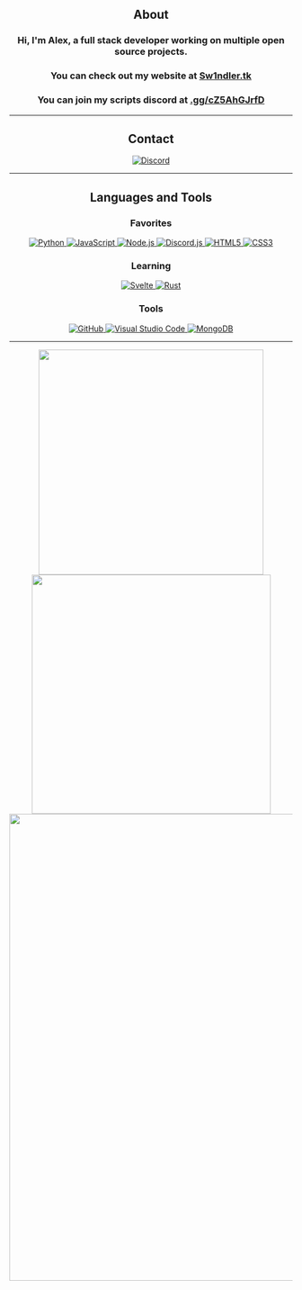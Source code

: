 <div align="center">

## About
### Hi, I'm Alex, a full stack developer working on multiple open source projects.
### You can check out my website at [Sw1ndler.tk](https://sw1ndler.tk)
### You can join my scripts discord at [.gg/cZ5AhGJrfD](https://discord.gg/cZ5AhGJrfD)
-------------------

## Contact
<a href="https://discord.com/users/425797455486124032">![Discord](https://img.shields.io/badge/Discord-%235865F2.svg?style=for-the-badge&logo=discord&logoColor=white)</a>

-------------------
## Languages and Tools  

### Favorites

<a href="https://www.python.org">
  <img src="https://img.shields.io/badge/python-3670A0?style=for-the-badge&logo=python&logoColor=white" alt="Python">
</a>
<a href="https://www.javascript.com">
  <img src="https://img.shields.io/badge/javascript-%23323330.svg?style=for-the-badge&logo=javascript&logoColor=%23F7DF1E" alt="JavaScript">
</a>
<a href="https://nodejs.org">
  <img src="https://img.shields.io/badge/node.js-6DA55F?style=for-the-badge&logo=node.js&logoColor=white" alt="Node.js">
</a>
<a href="https://discord.js.org">
  <img src="https://img.shields.io/badge/discord.js-%232C3454.svg?style=for-the-badge&logo=Discord&logoColor=Blue" alt="Discord.js">
</a>
<a href="https://developer.mozilla.org/en-US/docs/Web/Guide/HTML/HTML5">
  <img src="https://img.shields.io/badge/html5-%23E34F26.svg?style=for-the-badge&logo=html5&logoColor=white" alt="HTML5">
</a>
<a href="https://developer.mozilla.org/en-US/docs/Web/CSS">
  <img src="https://img.shields.io/badge/css3-%231572B6.svg?style=for-the-badge&logo=css3&logoColor=white" alt="CSS3">
</a>


### Learning

<a href="https://svelte.dev">
  <img src="https://img.shields.io/badge/svelte-%23f1413d.svg?style=for-the-badge&logo=svelte&logoColor=white" alt="Svelte">
</a>
<a href="https://www.rust-lang.org">
  <img src="https://img.shields.io/badge/rust-%23000000.svg?style=for-the-badge&logo=rust&logoColor=white" alt="Rust">
</a>

### Tools

<a href="https://github.com">
  <img src="https://img.shields.io/badge/github-%23121011.svg?style=for-the-badge&logo=github&logoColor=white" alt="GitHub">
</a>
<a href="https://code.visualstudio.com">
  <img src="https://img.shields.io/badge/Visual%20Studio%20Code-0078d7.svg?style=for-the-badge&logo=visual-studio-code&logoColor=white" alt="Visual Studio Code">
</a>
<a href="https://www.mongodb.com">
  <img src="https://img.shields.io/badge/MongoDB-%234ea94b.svg?style=for-the-badge&logo=mongodb&logoColor=white" alt="MongoDB">
</a>

-------------------


<img width="400" src="https://github-readme-stats.vercel.app/api?username=Sw1ndlerScripts&show_icons=true&theme=tokyonight&count_private=true&include_all_commits=true" />
<img width="425" src="https://github-readme-streak-stats.herokuapp.com/?user=Sw1ndlerScripts&theme=tokyonight&include_all_commits=true&count_private=true" />  
<img width="830" src="https://github-readme-activity-graph.vercel.app/graph?username=oShyyyyy&bg_color=1a1b27&color=628fdb&line=628fdb&point=f0fcff&area=true&hide_border=false" />

 <div>
